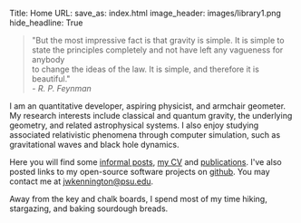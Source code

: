 Title: Home
URL:
save_as: index.html
image_header: images/library1.png
hide_headline: True


> "But the most impressive fact is that gravity is simple. It is simple to <br> 
> state the principles completely and not have left any vagueness for anybody <br>
> to change the ideas of the law. It is simple, and therefore it is beautiful." <br>
> <i>- R. P. Feynman</i>


I am an quantitative developer, aspiring physicist, and armchair geometer. My research interests include classical and
quantum gravity, the underlying geometry, and related astrophysical systems. I also enjoy studying associated relativistic 
phenomena through computer simulation, such as gravitational waves and black hole dynamics.

Here you will find some [informal posts](/blog), [my CV](/pages/cv) and [publications](/pages/publications). I've also posted 
links to my open-source software projects on [github](/pages/code). You may contact me 
at [jwkennington@psu.edu](mailto:jwkennington@psu.edu).

Away from the key and chalk boards, I spend most of my time hiking, stargazing, and baking sourdough breads. 

<br>
